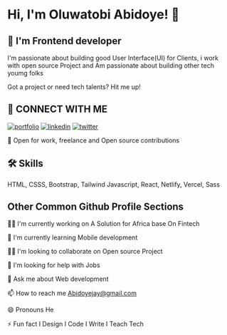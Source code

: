 
# Hi, I'm Oluwatobi Abidoye! 👋


## 🚀 I'm Frontend developer
I'm passionate about building good User Interface(UI) for Clients, i work with open source Project and Am passionate about building other tech youmg folks

Got a project or need tech talents? Hit me up!


## 🔗 CONNECT WITH ME
[![portfolio](https://img.shields.io/badge/my_portfolio-000?style=for-the-badge&logo=ko-fi&logoColor=white)](https://katherineoelsner.com/https://sardiusportfolio.netlify.app/)
[![linkedin](https://img.shields.io/badge/linkedin-0A66C2?style=for-the-badge&logo=linkedin&logoColor=white)](https://www.linkedin.com/in/john-oluwatobi-abidoye-4826b9224/)
[![twitter](https://img.shields.io/badge/twitter-1DA1F2?style=for-the-badge&logo=twitter&logoColor=white)](https://twitter.com/SardiusJay)


🤝 Open for work, freelance and Open source contributions
## 🛠 Skills
HTML, CSSS, Bootstrap, Tailwind Javascript, React, Netlify, Vercel, Sass


## Other Common Github Profile Sections
👩‍💻 I'm currently working on A Solution for Africa base On Fintech

🧠 I'm currently learning Mobile development

👯‍♀️ I'm looking to collaborate on Open source Project

🤔 I'm looking for help with Jobs

💬 Ask me about Web development

📫 How to reach me Abidoyejay@gmail.com

😄 Pronouns He

⚡️ Fun fact I Design I Code I Write I Teach Tech



